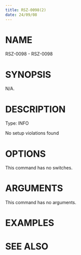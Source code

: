 ```yaml
---
title: RSZ-0098(2)
date: 24/09/08
---
```


# NAME

RSZ-0098 - RSZ-0098

# SYNOPSIS

N/A.

# DESCRIPTION

Type: INFO

No setup violations found

# OPTIONS

This command has no switches.

# ARGUMENTS

This command has no arguments.

# EXAMPLES

# SEE ALSO

